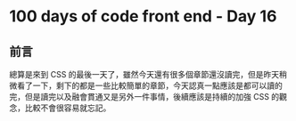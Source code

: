# 100 days of code front end - Day 16

## 前言

總算是來到 CSS 的最後一天了，雖然今天還有很多個章節還沒讀完，但是昨天稍微看了一下，剩下的都是一些比較簡單的章節，今天認真一點應該是都可以讀的完，但是讀完以及融會貫通又是另外一件事情，後續應該是持續的加強 CSS 的觀念，比較不會很容易就忘記。
